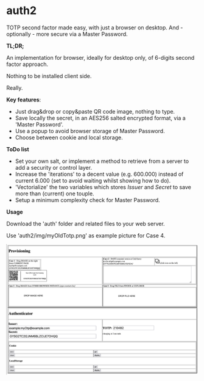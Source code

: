 # auth2

TOTP second factor made easy, with just a browser on desktop. And - optionally - more secure via a Master Password.

**TL;DR;**

An implementation for browser, ideally for desktop only, of 6-digits second factor approach.

Nothing to be installed client side.

Really.


**Key features**:
  * Just drag&drop or copy&paste QR code image, nothing to type.
  * Save locally the secret, in an AES256 salted encrypted format, via a 'Master Password'.
  * Use a popup to avoid browser storage of Master Password.
  * Choose between cookie and local storage.


**ToDo list**
 * Set your own salt, or implement a method to retrieve from a server to add a security or control layer.
 * Increase the 'iterations' to a decent value (e.g. 600.000) instead of current 6.000 (set to avoid waiting whilst showing how to do).
 * 'Vectorialize' the two variables which stores _Issuer_ and _Secret_ to save more than (current) one touple.
 * Setup a minimum complexity check for Master Password.


**Usage**

Download the 'auth' folder and related files to your web server.

Use 'auth2/img/myOldTotp.png' as example picture for Case 4.

![alt text](https://github.com/giovannicandotti/auth2/blob/main/demo.png?raw=true)

